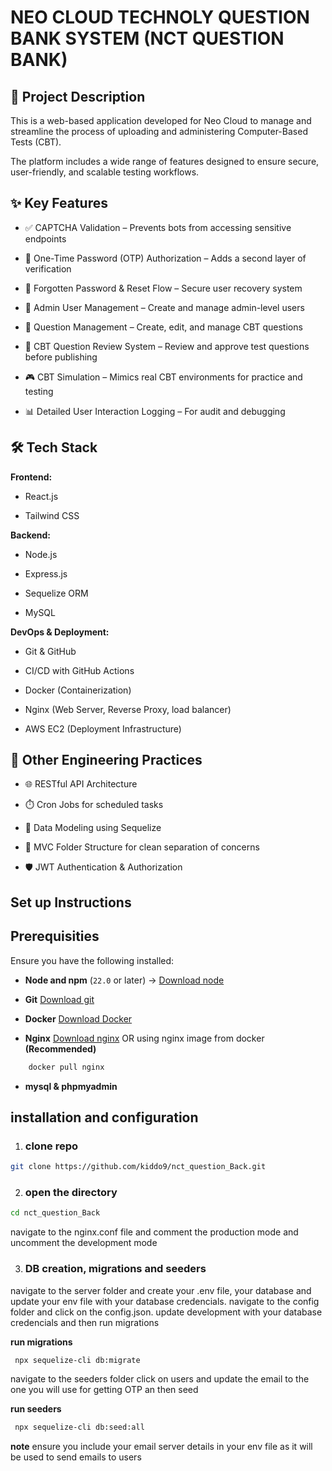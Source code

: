# NEO CLOUD TECHNOLY QUESTION BANK SYSTEM (NCT QUESTION BANK)

## 📘 Project Description

This is a web-based application developed for Neo Cloud to manage and streamline the process of uploading and administering Computer-Based Tests (CBT).

The platform includes a wide range of features designed to ensure secure, user-friendly, and scalable testing workflows.

## ✨ Key Features

- ✅ CAPTCHA Validation – Prevents bots from accessing sensitive endpoints

- 🔐 One-Time Password (OTP) Authorization – Adds a second layer of verification

- 🔁 Forgotten Password & Reset Flow – Secure user recovery system

- 👤 Admin User Management – Create and manage admin-level users

- 📝 Question Management – Create, edit, and manage CBT questions

- 👀 CBT Question Review System – Review and approve test questions before publishing

- 🎮 CBT Simulation – Mimics real CBT environments for practice and testing

- 📊 Detailed User Interaction Logging – For audit and debugging

## 🛠️ Tech Stack

**Frontend:**

- React.js

- Tailwind CSS

**Backend:**

- Node.js

- Express.js

- Sequelize ORM

- MySQL

**DevOps & Deployment:**

- Git & GitHub

- CI/CD with GitHub Actions

- Docker (Containerization)

- Nginx (Web Server, Reverse Proxy, load balancer)

- AWS EC2 (Deployment Infrastructure)

## 🔧 Other Engineering Practices

- 🌐 RESTful API Architecture

- ⏱️ Cron Jobs for scheduled tasks

- 🧩 Data Modeling using Sequelize

- 📁 MVC Folder Structure for clean separation of concerns

- 🛡️ JWT Authentication & Authorization

## Set up Instructions

## Prerequisities

Ensure you have the following installed:

- **Node and npm** (`22.0` or later) -> [Download node](https://nodejs.org/en/download)

- **Git** [Download git](https://git-scm.com/downloads)

- **Docker** [Download Docker](https://www.docker.com)

- **Nginx** [Download nginx](https://nginx.org/en/download.html) OR using nginx image from docker **(Recommended)**

```sh
    docker pull nginx
```

- **mysql & phpmyadmin**

## installation and configuration

1. ### clone repo

```sh
git clone https://github.com/kiddo9/nct_question_Back.git

```

2. ### open the directory

```sh
cd nct_question_Back
```

navigate to the nginx.conf file and comment the production mode and uncomment the development mode

3. ### DB creation, migrations and seeders

navigate to the server folder and
create your .env file, your database and update your env file with your database credencials. navigate to the config folder and click on the config.json. update development with your database credencials and then run migrations

**run migrations**

```sh
 npx sequelize-cli db:migrate
```

navigate to the seeders folder click on users and update the email to the one you will use for getting OTP an then seed

**run seeders**

```sh
 npx sequelize-cli db:seed:all
```

**note**
ensure you include your email server details in your env file as it will be used to send emails to users
